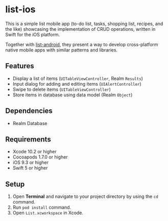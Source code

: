 # list-ios
This is a simple list mobile app (to-do list, tasks, shopping list, recipes, and the like) showcasing the implementation of CRUD operations, written in Swift for the iOS platform.

Together with [list-android](https://github.com/cyliong/list-android), they present a way to develop cross-platform native mobile apps with similar patterns and libraries.

## Features
- Display a list of items (`UITableViewController`, Realm `Results`)
- Input dialog for adding and editing items (`UIAlertController`)
- Swipe to delete items (`UITableViewController`)
- Store items in database using data model (Realm `Object`)

## Dependencies
- Realm Database

## Requirements
- Xcode 10.2 or higher
- Cocoapods 1.7.0 or higher
- iOS 9.3 or higher
- Swift 5 or higher

## Setup
1. Open **Terminal** and navigate to your project directory by using the `cd` command.
2. Run `pod install` command.
3. Open `List.xcworkspace` in Xcode.

